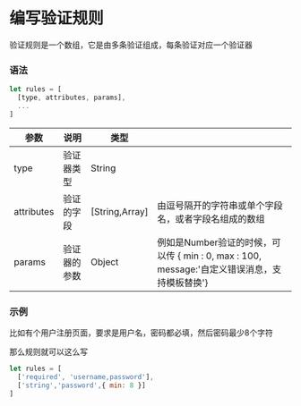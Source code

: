 # 编写验证规则

验证规则是一个数组，它是由多条验证组成，每条验证对应一个验证器

### 语法

```js
let rules = [
  [type, attributes, params],
  ...
]
```

|参数|说明|类型||
|-|-|-|-|
|type|验证器类型|String
|attributes|验证的字段| [String,Array] | 由逗号隔开的字符串或单个字段名，或者字段名组成的数组
|params|验证器的参数|Object| 例如是Number验证的时候，可以传 { min : 0, max : 100, message:'自定义错误消息，支持模板替换'}

### 示例

比如有个用户注册页面，要求是用户名，密码都必填，然后密码最少8个字符

那么规则就可以这么写

```js
let rules = [
  ['required', 'username,password'],
  ['string','password',{ min: 8 }]
]
```